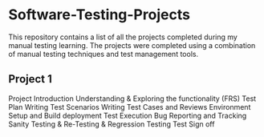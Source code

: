 # Software-Testing-Projects
This repository contains a list of all the projects completed during my manual testing learning. The projects were completed using a combination of manual testing techniques and test management tools.

## Project 1
Project Introduction 
Understanding & Exploring the functionality (FRS) 
Test Plan 
Writing Test Scenarios 
Writing Test Cases and Reviews 
Environment Setup and Build deployment
Test Execution 
Bug Reporting and Tracking 
Sanity Testing & Re-Testing & Regression Testing 
Test Sign off 



